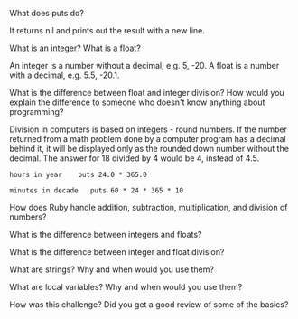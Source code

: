
What does puts do?

It returns nil and prints out the result with a new line.


What is an integer? What is a float?

An integer is a number without a decimal, e.g. 5, -20.  A float is a number with a decimal, e.g. 5.5, -20.1.  


What is the difference between float and integer division? How would you explain the difference to someone who doesn't know anything about programming?

Division in computers is based on integers - round numbers.  If the number returned from a math problem done by a computer program has a decimal behind it, it will be displayed only as the rounded down number without the decimal.  The answer for 18 divided by 4 would be 4, instead of 4.5.


``` hours in year    puts 24.0 * 365.0  ```

``` minutes in decade   puts 60 * 24 * 365 * 10  ```



How does Ruby handle addition, subtraction, multiplication, and division of numbers?




What is the difference between integers and floats?




What is the difference between integer and float division?




What are strings? Why and when would you use them?




What are local variables? Why and when would you use them?




How was this challenge? Did you get a good review of some of the basics?







